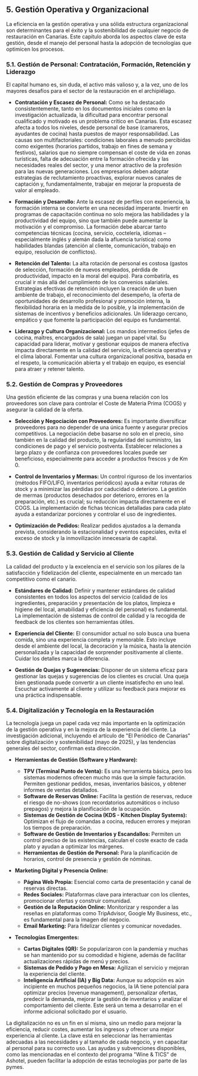 ## 5. Gestión Operativa y Organizacional

La eficiencia en la gestión operativa y una sólida estructura organizacional son determinantes para el éxito y la sostenibilidad de cualquier negocio de restauración en Canarias. Este capítulo aborda los aspectos clave de esta gestión, desde el manejo del personal hasta la adopción de tecnologías que optimicen los procesos.

### 5.1. Gestión de Personal: Contratación, Formación, Retención y Liderazgo

El capital humano es, sin duda, el activo más valioso y, a la vez, uno de los mayores desafíos para el sector de la restauración en el archipiélago.

*   **Contratación y Escasez de Personal:** Como se ha destacado consistentemente, tanto en los documentos iniciales como en la investigación actualizada, la dificultad para encontrar personal cualificado y motivado es un problema crítico en Canarias. Esta escasez afecta a todos los niveles, desde personal de base (camareros, ayudantes de cocina) hasta puestos de mayor responsabilidad. Las causas son multifactoriales: condiciones laborales a menudo percibidas como exigentes (horarios partidos, trabajo en fines de semana y festivos), salarios que no siempre compensan el coste de vida en zonas turísticas, falta de adecuación entre la formación ofrecida y las necesidades reales del sector, y una menor atractivo de la profesión para las nuevas generaciones. Los empresarios deben adoptar estrategias de reclutamiento proactivas, explorar nuevos canales de captación y, fundamentalmente, trabajar en mejorar la propuesta de valor al empleado.

*   **Formación y Desarrollo:** Ante la escasez de perfiles con experiencia, la formación interna se convierte en una necesidad imperante. Invertir en programas de capacitación continua no solo mejora las habilidades y la productividad del equipo, sino que también puede aumentar la motivación y el compromiso. La formación debe abarcar tanto competencias técnicas (cocina, servicio, coctelería, idiomas – especialmente inglés y alemán dada la afluencia turística) como habilidades blandas (atención al cliente, comunicación, trabajo en equipo, resolución de conflictos).

*   **Retención del Talento:** La alta rotación de personal es costosa (gastos de selección, formación de nuevos empleados, pérdida de productividad, impacto en la moral del equipo). Para combatirla, es crucial ir más allá del cumplimiento de los convenios salariales. Estrategias efectivas de retención incluyen la creación de un buen ambiente de trabajo, el reconocimiento del desempeño, la oferta de oportunidades de desarrollo profesional y promoción interna, la flexibilidad horaria en la medida de lo posible, y la implementación de sistemas de incentivos y beneficios adicionales. Un liderazgo cercano, empático y que fomente la participación del equipo es fundamental.

*   **Liderazgo y Cultura Organizacional:** Los mandos intermedios (jefes de cocina, maîtres, encargados de sala) juegan un papel vital. Su capacidad para liderar, motivar y gestionar equipos de manera efectiva impacta directamente en la calidad del servicio, la eficiencia operativa y el clima laboral. Fomentar una cultura organizacional positiva, basada en el respeto, la comunicación abierta y el trabajo en equipo, es esencial para atraer y retener talento.

### 5.2. Gestión de Compras y Proveedores

Una gestión eficiente de las compras y una buena relación con los proveedores son clave para controlar el Coste de Materia Prima (COGS) y asegurar la calidad de la oferta.

*   **Selección y Negociación con Proveedores:** Es importante diversificar proveedores para no depender de una única fuente y asegurar precios competitivos. La negociación debe basarse no solo en el precio, sino también en la calidad del producto, la regularidad del suministro, las condiciones de pago y el servicio postventa. Establecer relaciones a largo plazo y de confianza con proveedores locales puede ser beneficioso, especialmente para acceder a productos frescos y de Km 0.

*   **Control de Inventarios y Mermas:** Un control riguroso de los inventarios (métodos FIFO/LIFO, inventarios periódicos) ayuda a evitar roturas de stock y a minimizar las pérdidas por caducidad o deterioro. La gestión de mermas (productos desechados por deterioro, errores en la preparación, etc.) es crucial; su reducción impacta directamente en el COGS. La implementación de fichas técnicas detalladas para cada plato ayuda a estandarizar porciones y controlar el uso de ingredientes.

*   **Optimización de Pedidos:** Realizar pedidos ajustados a la demanda prevista, considerando la estacionalidad y eventos especiales, evita el exceso de stock y la inmovilización innecesaria de capital.

### 5.3. Gestión de Calidad y Servicio al Cliente

La calidad del producto y la excelencia en el servicio son los pilares de la satisfacción y fidelización del cliente, especialmente en un mercado tan competitivo como el canario.

*   **Estándares de Calidad:** Definir y mantener estándares de calidad consistentes en todos los aspectos del servicio (calidad de los ingredientes, preparación y presentación de los platos, limpieza e higiene del local, amabilidad y eficiencia del personal) es fundamental. La implementación de sistemas de control de calidad y la recogida de feedback de los clientes son herramientas útiles.

*   **Experiencia del Cliente:** El consumidor actual no solo busca una buena comida, sino una experiencia completa y memorable. Esto incluye desde el ambiente del local, la decoración y la música, hasta la atención personalizada y la capacidad de sorprender positivamente al cliente. Cuidar los detalles marca la diferencia.

*   **Gestión de Quejas y Sugerencias:** Disponer de un sistema eficaz para gestionar las quejas y sugerencias de los clientes es crucial. Una queja bien gestionada puede convertir a un cliente insatisfecho en uno leal. Escuchar activamente al cliente y utilizar su feedback para mejorar es una práctica indispensable.

### 5.4. Digitalización y Tecnología en la Restauración

La tecnología juega un papel cada vez más importante en la optimización de la gestión operativa y en la mejora de la experiencia del cliente. La investigación adicional, incluyendo el artículo de "El Periódico de Canarias" sobre digitalización y sostenibilidad (mayo de 2025), y las tendencias generales del sector, confirman esta dirección.

*   **Herramientas de Gestión (Software y Hardware):**
    *   **TPV (Terminal Punto de Venta):** Es una herramienta básica, pero los sistemas modernos ofrecen mucho más que la simple facturación. Permiten gestionar pedidos, mesas, inventarios básicos, y obtener informes de ventas detallados.
    *   **Software de Reservas Online:** Facilita la gestión de reservas, reduce el riesgo de no-shows (con recordatorios automáticos o incluso prepagos) y mejora la planificación de la ocupación.
    *   **Sistemas de Gestión de Cocina (KDS - Kitchen Display Systems):** Optimizan el flujo de comandas a cocina, reducen errores y mejoran los tiempos de preparación.
    *   **Software de Gestión de Inventarios y Escandallos:** Permiten un control preciso de las existencias, calculan el coste exacto de cada plato y ayudan a optimizar los márgenes.
    *   **Herramientas de Gestión de Personal:** Para la planificación de horarios, control de presencia y gestión de nóminas.

*   **Marketing Digital y Presencia Online:**
    *   **Página Web Propia:** Esencial como carta de presentación y canal de reservas directas.
    *   **Redes Sociales:** Plataformas clave para interactuar con los clientes, promocionar ofertas y construir comunidad.
    *   **Gestión de la Reputación Online:** Monitorizar y responder a las reseñas en plataformas como TripAdvisor, Google My Business, etc., es fundamental para la imagen del negocio.
    *   **Email Marketing:** Para fidelizar clientes y comunicar novedades.

*   **Tecnologías Emergentes:**
    *   **Cartas Digitales (QR):** Se popularizaron con la pandemia y muchas se han mantenido por su comodidad e higiene, además de facilitar actualizaciones rápidas de menú y precios.
    *   **Sistemas de Pedido y Pago en Mesa:** Agilizan el servicio y mejoran la experiencia del cliente.
    *   **Inteligencia Artificial (IA) y Big Data:** Aunque su adopción es aún incipiente en muchos pequeños negocios, la IA tiene potencial para optimizar precios (revenue management), personalizar ofertas, predecir la demanda, mejorar la gestión de inventarios y analizar el comportamiento del cliente. Este será un tema a desarrollar en el informe adicional solicitado por el usuario.

La digitalización no es un fin en sí misma, sino un medio para mejorar la eficiencia, reducir costes, aumentar los ingresos y ofrecer una mejor experiencia al cliente. La clave está en seleccionar las herramientas adecuadas a las necesidades y al tamaño de cada negocio, y en capacitar al personal para su correcto uso. Las ayudas y subvenciones disponibles, como las mencionadas en el contexto del programa "Wine & TICS" de Ashotel, pueden facilitar la adopción de estas tecnologías por parte de las pymes.
